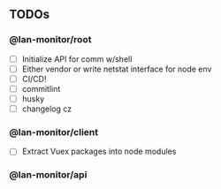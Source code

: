 ## TODOs

### @lan-monitor/root
- [ ] Initialize API for comm w/shell
- [ ] Either vendor or write netstat interface for node env
- [ ] CI/CD!
- [ ] commitlint
- [ ] husky
- [ ] changelog cz

### @lan-monitor/client
- [ ] Extract Vuex packages into node modules

### @lan-monitor/api